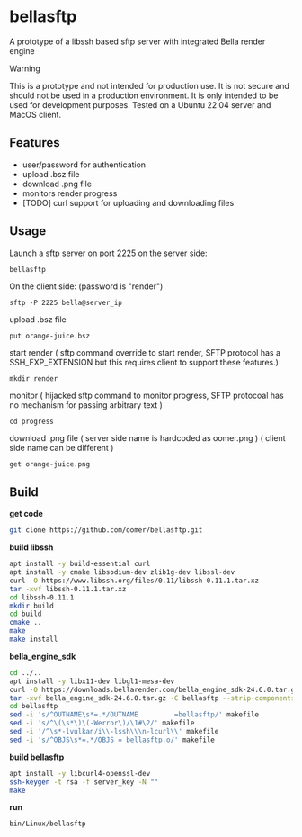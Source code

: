 # bellasftp
A prototype of a libssh based sftp server with integrated Bella render engine

> [!WARNING]
> This is a prototype and not intended for production use.
> It is not secure and should not be used in a production environment.
> It is only intended to be used for development purposes.
> Tested on a Ubuntu 22.04 server and MacOS client.

## Features

- user/password for authentication
- upload .bsz file
- download .png file
- monitors render progress
- [TODO] curl support for uploading and downloading files

## Usage

 Launch a sftp server on port 2225 on the server side:
```sh
bellasftp
```

On the client side: (password is "render")
```
sftp -P 2225 bella@server_ip
```

upload .bsz file
```
put orange-juice.bsz
```

start render ( sftp command override to start render, SFTP protocol has a SSH_FXP_EXTENSION but this requires client to support these features.)
```
mkdir render
```

monitor ( hijacked sftp command to monitor progress, SFTP protocoal has no mechanism for passing arbitrary text )
```
cd progress
```

download .png file ( server side name is hardcoded as oomer.png )
( client side name can be different )
```
get orange-juice.png
```


## Build


**get code**
```sh
git clone https://github.com/oomer/bellasftp.git
```

**build libssh**
```sh
apt install -y build-essential curl 
apt install -y cmake libsodium-dev zlib1g-dev libssl-dev
curl -O https://www.libssh.org/files/0.11/libssh-0.11.1.tar.xz
tar -xvf libssh-0.11.1.tar.xz
cd libssh-0.11.1
mkdir build
cd build
cmake ..
make
make install
```

**bella_engine_sdk**
```sh
cd ../..
apt install -y libx11-dev libgl1-mesa-dev
curl -O https://downloads.bellarender.com/bella_engine_sdk-24.6.0.tar.gz
tar -xvf bella_engine_sdk-24.6.0.tar.gz -C bellasftp --strip-components=1
cd bellasftp
sed -i 's/^OUTNAME\s*=.*/OUTNAME         =bellasftp/' makefile
sed -i 's/^\(\s*\)\(-Werror\)/\1#\2/' makefile
sed -i '/^\s*-lvulkan/i\\-lssh\\\n-lcurl\\' makefile
sed -i 's/^OBJS\s*=.*/OBJS = bellasftp.o/' makefile
```

**build bellasftp**
```sh
apt install -y libcurl4-openssl-dev
ssh-keygen -t rsa -f server_key -N ""
make
```

**run**
```sh
bin/Linux/bellasftp
```